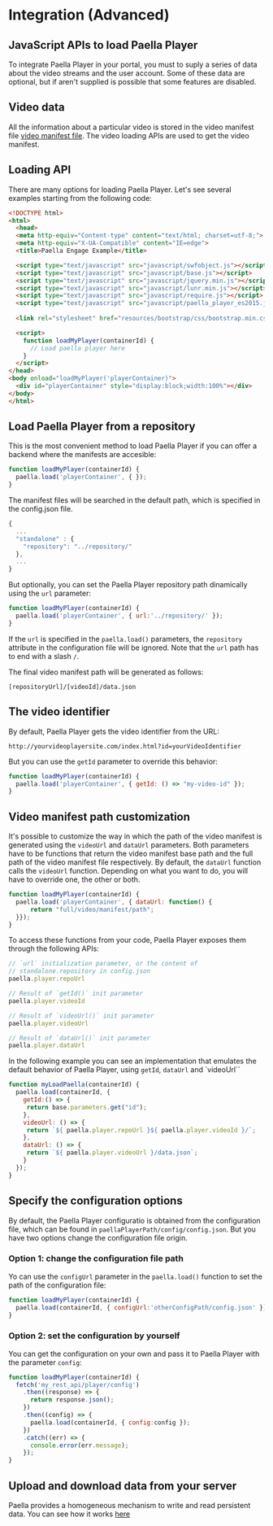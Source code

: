 ---
---

# Integration (Advanced)

## JavaScript APIs to load Paella Player

To integrate Paella Player in your portal, you must to suply a series of data about the video streams and the user account. 
Some of these data are optional, but if aren't supplied is possible that some features are disabled.

## Video data

All the information about a particular video is stored in the video manifest file [video manifest file](../integrate_datajson.md). The video loading APIs are used to get the video manifest.

## Loading API

There are many options for loading Paella Player. Let's see several examples starting from the following code:

``` HTML
<!DOCTYPE html>
<html>
  <head>
  <meta http-equiv="Content-type" content="text/html; charset=utf-8;">
  <meta http-equiv="X-UA-Compatible" content="IE=edge">
  <title>Paella Engage Example</title>

  <script type="text/javascript" src="javascript/swfobject.js"></script>
  <script type="text/javascript" src="javascript/base.js"></script>
  <script type="text/javascript" src="javascript/jquery.min.js"></script>
  <script type="text/javascript" src="javascript/lunr.min.js"></script>
  <script type="text/javascript" src="javascript/require.js"></script>
  <script type="text/javascript" src="javascript/paella_player_es2015.js"></script>
  
  <link rel="stylesheet" href="resources/bootstrap/css/bootstrap.min.css" type="text/css" media="screen" charset="utf-8">

  <script>
    function loadMyPlayer(containerId) {
	  // Load paella player here
	}
  </script>
</head>
<body onload="loadMyPlayer('playerContainer)">
  <div id="playerContainer" style="display:block;width:100%"></div>
</body>
</html>
```

## Load Paella Player from a repository

This is the most convenient method to load Paella Player if you can offer a backend where the manifests are accesible:

```javascript
function loadMyPlayer(containerId) {
  paella.load('playerContainer', { });
}
```

The manifest files will be searched in the default path, which is specified in the config.json file.

```javascript
{
  ...
  "standalone" : {
    "repository": "../repository/"
  },
  ...
}
```

But optionally, you can set the Paella Player repository path dinamically using the `url` parameter:

```javascript
function loadMyPlayer(containerId) {
  paella.load('playerContainer', { url:'../repository/' });
}
```

If the `url` is specified in the `paella.load()` parameters, the `repository` attribute in the configuration file will  be ignored. Note that the `url` path has to end with a slash `/`.

The final video manifest path will be generated as follows:

`[repositoryUrl]/[videoId]/data.json`

## The video identifier

By default, Paella Player gets the video identifier from the URL:

`http://yourvideoplayersite.com/index.html?id=yourVideoIdentifier`

But you can use the `getId` parameter to override this behavior:

```javascript
function loadMyPlayer(containerId) {
  paella.load('playerContainer', { getId: () => "my-video-id" });
}
```

## Video manifest path customization

It's possible to customize the way in which the path of the video manifest is generated using the `videoUrl` and `dataUrl` parameters. Both parameters have to be functions that return the video manifest base path and the full path of the video manifest file respectively. By default, the `dataUrl` function calls the `videoUrl` function. Depending on what you want to do, you will have to override one, the other or both.

```javascript
function loadMyPlayer(containerId) {
  paella.load('playerContainer', { dataUrl: function() {
	  return "full/video/manifest/path";
  }});
}
```

To access these functions from your code, Paella Player exposes them through the following APIs:

```javascript
// `url` initialization parameter, or the content of
// standalone.repository in config.json
paella.player.repoUrl

// Result of `getId()` init parameter
paella.player.videoId

// Result of `videoUrl()` init parameter
paella.player.videoUrl

// Result of `dataUrl()` init parameter
paella.player.dataUrl
```

In the following example you can see an implementation that emulates the default behavior of Paella Player, using `getId`, `dataUrl` and `videoUrl``

```javascript
function myLoadPaella(containerId) {
  paella.load(containerId, {
    getId:() => {
     return base.parameters.get("id");
    },
    videoUrl: () => {
     return `${ paella.player.repoUrl }${ paella.player.videoId }/`;
    },
    dataUrl: () => {
     return `${ paella.player.videoUrl }/data.json`;
    }
  });
}
```

## Specify the configuration options

By default, the Paella Player configuratio is obtained from the configuration file, which can be found in `paellaPlayerPath/config/config.json`. But you have two options change the configuration file origin.

### Option 1: change the configuration file path

Yo can use the `configUrl` parameter in the `paella.load()` function to set the path of the configuration file:

```javascript
function loadMyPlayer(containerId) {
  paella.load(containerId, { configUrl:'otherConfigPath/config.json' });
}
```

### Option 2: set the configuration by yourself

You can get the configuration on your own and pass it to Paella Player with the parameter `config`:

```javascript
function loadMyPlayer(containerId) {
  fetch('my_rest_api/player/config')
	.then((response) => {
	  return response.json();
	})
	.then((config) => {
	  paella.load(containerId, { config:config });
	})
	.catch((err) => {
	  console.error(err.message);
	});
}
```

## Upload and download data from your server

Paella provides a homogeneous mechanism to write and read persistent data. You can see how it works [here](../../developers/paella_data.md)
